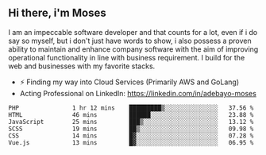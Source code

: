 ## Hi there, i'm Moses

I am an impeccable software developer and that counts for a lot, even if i do say so myself, but i don't just have words to show, i also possess a proven ability to maintain and enhance company software with the aim of improving operational functionality in line with business requirement. I build for the web and businesses with my favorite stacks.
- ⚡ Finding my way into Cloud Services (Primarily AWS and GoLang)
- Acting Professional on LinkedIn: https://linkedin.com/in/adebayo-moses

<!--START_SECTION:waka-->

```text
PHP               1 hr 12 mins    █████████▒░░░░░░░░░░░░░░░   37.56 %
HTML              46 mins         ██████░░░░░░░░░░░░░░░░░░░   23.88 %
JavaScript        25 mins         ███▒░░░░░░░░░░░░░░░░░░░░░   13.12 %
SCSS              19 mins         ██▒░░░░░░░░░░░░░░░░░░░░░░   09.98 %
CSS               14 mins         █▓░░░░░░░░░░░░░░░░░░░░░░░   07.28 %
Vue.js            13 mins         █▓░░░░░░░░░░░░░░░░░░░░░░░   06.95 %
```

<!--END_SECTION:waka-->
